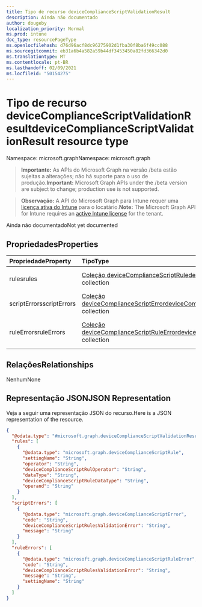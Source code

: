 ```yaml
---
title: Tipo de recurso deviceComplianceScriptValidationResult
description: Ainda não documentado
author: dougeby
localization_priority: Normal
ms.prod: intune
doc_type: resourcePageType
ms.openlocfilehash: d76d96acf8dc96275902d1fba30f8ba6f49cc088
ms.sourcegitcommit: eb31a6b4a582a59b44df3453450a82fd366342d0
ms.translationtype: MT
ms.contentlocale: pt-BR
ms.lasthandoff: 02/09/2021
ms.locfileid: "50154275"
---
```

# <a name="devicecompliancescriptvalidationresult-resource-type"></a><span data-ttu-id="5416e-103">Tipo de recurso deviceComplianceScriptValidationResult</span><span class="sxs-lookup"><span data-stu-id="5416e-103">deviceComplianceScriptValidationResult resource type</span></span>

<span data-ttu-id="5416e-104">Namespace: microsoft.graph</span><span class="sxs-lookup"><span data-stu-id="5416e-104">Namespace: microsoft.graph</span></span>

> <span data-ttu-id="5416e-105">**Importante:** As APIs do Microsoft Graph na versão /beta estão sujeitas a alterações; não há suporte para o uso de produção.</span><span class="sxs-lookup"><span data-stu-id="5416e-105">**Important:** Microsoft Graph APIs under the /beta version are subject to change; production use is not supported.</span></span>

> <span data-ttu-id="5416e-106">**Observação:** A API do Microsoft Graph para Intune requer uma [licença ativa do Intune](https://go.microsoft.com/fwlink/?linkid=839381) para o locatário.</span><span class="sxs-lookup"><span data-stu-id="5416e-106">**Note:** The Microsoft Graph API for Intune requires an [active Intune license](https://go.microsoft.com/fwlink/?linkid=839381) for the tenant.</span></span>

<span data-ttu-id="5416e-107">Ainda não documentado</span><span class="sxs-lookup"><span data-stu-id="5416e-107">Not yet documented</span></span>

## <a name="properties"></a><span data-ttu-id="5416e-108">Propriedades</span><span class="sxs-lookup"><span data-stu-id="5416e-108">Properties</span></span>
|<span data-ttu-id="5416e-109">Propriedade</span><span class="sxs-lookup"><span data-stu-id="5416e-109">Property</span></span>|<span data-ttu-id="5416e-110">Tipo</span><span class="sxs-lookup"><span data-stu-id="5416e-110">Type</span></span>|<span data-ttu-id="5416e-111">Descrição</span><span class="sxs-lookup"><span data-stu-id="5416e-111">Description</span></span>|
|:---|:---|:---|
|<span data-ttu-id="5416e-112">rules</span><span class="sxs-lookup"><span data-stu-id="5416e-112">rules</span></span>|<span data-ttu-id="5416e-113">[Coleção deviceComplianceScriptRule](../resources/intune-deviceconfig-devicecompliancescriptrule.md)</span><span class="sxs-lookup"><span data-stu-id="5416e-113">[deviceComplianceScriptRule](../resources/intune-deviceconfig-devicecompliancescriptrule.md) collection</span></span>|<span data-ttu-id="5416e-114">Regras analisados do json.</span><span class="sxs-lookup"><span data-stu-id="5416e-114">Parsed rules from json.</span></span>|
|<span data-ttu-id="5416e-115">scriptErrors</span><span class="sxs-lookup"><span data-stu-id="5416e-115">scriptErrors</span></span>|<span data-ttu-id="5416e-116">[Coleção deviceComplianceScriptError](../resources/intune-deviceconfig-devicecompliancescripterror.md)</span><span class="sxs-lookup"><span data-stu-id="5416e-116">[deviceComplianceScriptError](../resources/intune-deviceconfig-devicecompliancescripterror.md) collection</span></span>|<span data-ttu-id="5416e-117">Erros em json para o script.</span><span class="sxs-lookup"><span data-stu-id="5416e-117">Errors in json for the script.</span></span>|
|<span data-ttu-id="5416e-118">ruleErrors</span><span class="sxs-lookup"><span data-stu-id="5416e-118">ruleErrors</span></span>|<span data-ttu-id="5416e-119">[Coleção deviceComplianceScriptRuleError](../resources/intune-deviceconfig-devicecompliancescriptruleerror.md)</span><span class="sxs-lookup"><span data-stu-id="5416e-119">[deviceComplianceScriptRuleError](../resources/intune-deviceconfig-devicecompliancescriptruleerror.md) collection</span></span>|<span data-ttu-id="5416e-120">Erros em json para o script de regras.</span><span class="sxs-lookup"><span data-stu-id="5416e-120">Errors in json for the script for rules.</span></span>|

## <a name="relationships"></a><span data-ttu-id="5416e-121">Relações</span><span class="sxs-lookup"><span data-stu-id="5416e-121">Relationships</span></span>
<span data-ttu-id="5416e-122">Nenhum</span><span class="sxs-lookup"><span data-stu-id="5416e-122">None</span></span>

## <a name="json-representation"></a><span data-ttu-id="5416e-123">Representação JSON</span><span class="sxs-lookup"><span data-stu-id="5416e-123">JSON Representation</span></span>
<span data-ttu-id="5416e-124">Veja a seguir uma representação JSON do recurso.</span><span class="sxs-lookup"><span data-stu-id="5416e-124">Here is a JSON representation of the resource.</span></span>
<!-- {
  "blockType": "resource",
  "@odata.type": "microsoft.graph.deviceComplianceScriptValidationResult"
}
-->
``` json
{
  "@odata.type": "#microsoft.graph.deviceComplianceScriptValidationResult",
  "rules": [
    {
      "@odata.type": "microsoft.graph.deviceComplianceScriptRule",
      "settingName": "String",
      "operator": "String",
      "deviceComplianceScriptRulOperator": "String",
      "dataType": "String",
      "deviceComplianceScriptRuleDataType": "String",
      "operand": "String"
    }
  ],
  "scriptErrors": [
    {
      "@odata.type": "microsoft.graph.deviceComplianceScriptError",
      "code": "String",
      "deviceComplianceScriptRulesValidationError": "String",
      "message": "String"
    }
  ],
  "ruleErrors": [
    {
      "@odata.type": "microsoft.graph.deviceComplianceScriptRuleError",
      "code": "String",
      "deviceComplianceScriptRulesValidationError": "String",
      "message": "String",
      "settingName": "String"
    }
  ]
}
```




